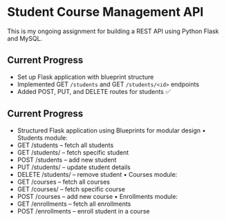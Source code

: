 # Student Course Management API
This is my ongoing assignment for building a REST API using Python Flask and MySQL.

## Current Progress
- Set up Flask application with blueprint structure
- Implemented GET `/students` and GET `/students/<id>` endpoints
- Added POST, PUT, and DELETE routes for students ✅

## Current Progress
- Structured Flask application using Blueprints for modular design
• Students module:
- GET /students – fetch all students
- GET /students/<id> – fetch specific student
- POST /students – add new student
- PUT /students/<id> – update student details
- DELETE /students/<id> – remove student
• Courses module:
- GET /courses – fetch all courses
- GET /courses/<id> – fetch specific course
- POST /courses – add new course
• Enrollments module:
- GET /enrollments – fetch all enrollments
- POST /enrollments – enroll student in a course